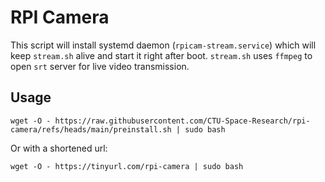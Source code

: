 # RPI Camera
This script will install systemd daemon (`rpicam-stream.service`) which will keep `stream.sh` alive and start it right after boot. `stream.sh` uses `ffmpeg` to open `srt` server for live video transmission.

## Usage
```wget -O - https://raw.githubusercontent.com/CTU-Space-Research/rpi-camera/refs/heads/main/preinstall.sh | sudo bash```

Or with a shortened url:

```wget -O - https://tinyurl.com/rpi-camera | sudo bash```
